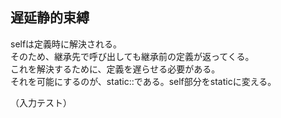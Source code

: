 ## 遅延静的束縛
selfは定義時に解決される。  
そのため、継承先で呼び出しても継承前の定義が返ってくる。  
これを解決するために、定義を遅らせる必要がある。  
それを可能にするのが、static::である。self部分をstaticに変える。

（入力テスト）
